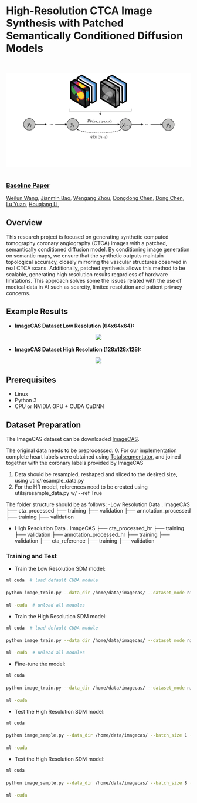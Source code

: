 # High-Resolution CTCA Image Synthesis with Patched Semantically Conditioned Diffusion Models

&nbsp;

<img src='assets/figura_slice-02.png' align="left">

&nbsp;

### [Baseline Paper](https://arxiv.org/abs/2207.00050)

[Weilun Wang](https://scholar.google.com/citations?hl=zh-CN&user=YfV4aCQAAAAJ), [Jianmin Bao](https://scholar.google.com/citations?hl=zh-CN&user=hjwvkYUAAAAJ), [Wengang Zhou](https://scholar.google.com/citations?hl=zh-CN&user=8s1JF8YAAAAJ), [Dongdong Chen](https://scholar.google.com/citations?hl=zh-CN&user=sYKpKqEAAAAJ), [Dong Chen](https://scholar.google.com/citations?hl=zh-CN&user=_fKSYOwAAAAJ), [Lu Yuan](https://scholar.google.com/citations?hl=zh-CN&user=k9TsUVsAAAAJ), [Houqiang Li](https://scholar.google.com/citations?hl=zh-CN&user=7sFMIKoAAAAJ),

## Overview

This research project is focused on generating synthetic computed tomography coronary angiography (CTCA) images with a patched, semantically conditioned diffusion model. By conditioning image generation on semantic maps, we ensure that the synthetic outputs maintain topological accuracy, closely mirroring the vascular structures observed in real CTCA scans. Additionally, patched synthesis allows this method to be scalable, generating high resolution results regardless of hardware limitations. This approach solves some the issues related with the use of medical data in AI such as scarcity, limited resolution and patient privacy concerns.


## Example Results
* **ImageCAS Dataset Low Resolution (64x64x64):**

<p align='center'>  
  <img src='assets/results_lr-03.png'/>
</p>

* **ImageCAS Dataset High Resolution (128x128x128):**

<p align='center'>  
  <img src='assets/results_hr-03.png'/>
</p>


## Prerequisites
- Linux
- Python 3
- CPU or NVIDIA GPU + CUDA CuDNN

## Dataset Preparation
The ImageCAS dataset can be downloaded [ImageCAS](https://github.com/XiaoweiXu/ImageCAS-A-Large-Scale-Dataset-and-Benchmark-for-Coronary-Artery-Segmentation-based-on-CT.git).

The original data needs to be preprocessed:
0. For our implementation complete heart labels were obtained using [Totalsegmentator](https://totalsegmentator.com/), and joined together with the coronary labels provided by ImageCAS
1. Data should be resampled, reshaped and sliced to the desired size, using utils/resample_data.py 
2. For the HR model, references need to be created using utils/resample_data.py w/ --ref True

The folder structure should be as follows:
-Low Resolution Data
    .
    ImageCAS
    ├── cta_processed
        ├── training
        ├── validation
    ├── annotation_processed
        ├── training
        ├── validation 
- High Resolution Data
    .
    ImageCAS
    ├── cta_processed_hr
        ├── training
        ├── validation
    ├── annotation_processed_hr
        ├── training
        ├── validation
    ├── cta_reference
        ├── training
        ├── validation

### Training and Test

- Train the Low Resolution SDM model:
```bash
ml cuda  # load default CUDA module

python image_train.py --data_dir /home/data/imagecas/ --dataset_mode nifti --lr 1e-4 --batch_size 1 --attention_resolutions 16,8 --diffusion_steps 1000 --image_size 64 --learn_sigma True --noise_schedule cosine --num_channels 128 --num_head_channels 64 --num_res_blocks 2 --resblock_updown True --use_fp16 True --use_scale_shift_norm True --use_checkpoint True --num_classes 9 --class_cond True --no_instance True --lr_anneal_steps 20000

ml -cuda  # unload all modules
```

- Train the High Resolution SDM model:
```bash
ml cuda  # load default CUDA module

python image_train.py --data_dir /home/data/imagecas/ --dataset_mode nifti_hr --lr 1e-4 --batch_size 1 --attention_resolutions 16,8 --diffusion_steps 1000 --image_size 128 --learn_sigma True --noise_schedule cosine --num_channels 128 --num_head_channels 64 --num_res_blocks 2 --resblock_updown True --use_fp16 True --use_scale_shift_norm True --use_checkpoint False --num_classes 9 --class_cond True --no_instance True --lr_anneal_steps 40000 --reference True --pos_emb True

ml -cuda  # unload all modules
```

- Fine-tune the model:
```bash
ml cuda

python image_train.py --data_dir /home/data/imagecas/ --dataset_mode nifti --lr 1e-4 --batch_size 1 --attention_resolutions 16,8 --diffusion_steps 1000 --image_size 64 --learn_sigma True --noise_schedule cosine --num_channels 128 --num_head_channels 64 --num_res_blocks 2 --resblock_updown True --use_fp16 True --use_scale_shift_norm True --use_checkpoint True --num_classes 9 --class_cond True --no_instance True --lr_anneal_steps 40000 --drop_rate 0.2 --resume_checkpoint ./logs/model_folder/model020000.pt

ml -cuda
```

- Test the High Resolution SDM model:
```bash
ml cuda

python image_sample.py --data_dir /home/data/imagecas/ --batch_size 1 --dataset_mode nifti --attention_resolutions 16,8 --diffusion_steps 1000 --image_size 64 --learn_sigma True --noise_schedule cosine --num_channels 128 --num_head_channels 64 --num_res_blocks 2 --resblock_updown True --use_fp16 True --use_scale_shift_norm True  --num_classes 9 --class_cond True --no_instance True --num_samples 1 --s 1 --model_path ./logs/model_folder/model040000.pt --results_path ./results/results_name --history False --reference True --pos_emb True

ml -cuda
```

- Test the High Resolution SDM model:
```bash
ml cuda

python image_sample.py --data_dir /home/data/imagecas/ --batch_size 8 --dataset_mode nifti_hr --attention_resolutions 16,8 --diffusion_steps 1000 --image_size 128 --learn_sigma True --noise_schedule cosine --num_channels 128 --num_head_channels 64 --num_res_blocks 2 --resblock_updown True --use_fp16 True --use_scale_shift_norm True  --num_classes 9 --class_cond True --no_instance True --num_samples 8 --s 1 --model_path ./logs/model_folder/model040000.pt --results_path ./results/results_name --history False --reference True --pos_emb True

ml -cuda
```

